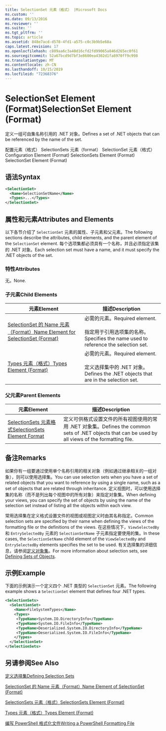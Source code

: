 ```yaml
---
title: SelectionSet 元素（格式） |Microsoft Docs
ms.custom: ''
ms.date: 09/13/2016
ms.reviewer: ''
ms.suite: ''
ms.tgt_pltfrm: ''
ms.topic: article
ms.assetid: 848e7acd-d578-4fd1-a575-c0c3b9b5e68a
caps.latest.revision: 17
ms.openlocfilehash: c809aa6c3a40d16cfd2fd99065a846d265ec0f61
ms.sourcegitcommit: 52a67bcd9d7bf3e8600ea4302d1fa8970ff9c998
ms.translationtype: MT
ms.contentlocale: zh-CN
ms.lasthandoff: 10/15/2019
ms.locfileid: "72368376"
---
```

# <a name="selectionset-element-format"></a><span data-ttu-id="87b0c-102">SelectionSet Element (Format)</span><span class="sxs-lookup"><span data-stu-id="87b0c-102">SelectionSet Element (Format)</span></span>

<span data-ttu-id="87b0c-103">定义一组可由集名称引用的 .NET 对象。</span><span class="sxs-lookup"><span data-stu-id="87b0c-103">Defines a set of .NET objects that can be referenced by the name of the set.</span></span>

<span data-ttu-id="87b0c-104">配置元素（格式） SelectionSets 元素（format） SelectionSet 元素（格式）</span><span class="sxs-lookup"><span data-stu-id="87b0c-104">Configuration Element (Format) SelectionSets Element (Format) SelectionSet Element (Format)</span></span>

## <a name="syntax"></a><span data-ttu-id="87b0c-105">语法</span><span class="sxs-lookup"><span data-stu-id="87b0c-105">Syntax</span></span>

```xml
<SelectionSet>
  <Name>SelectionSetName</Name>
  <Types>...</Types>
</SelectionSet>
```

## <a name="attributes-and-elements"></a><span data-ttu-id="87b0c-106">属性和元素</span><span class="sxs-lookup"><span data-stu-id="87b0c-106">Attributes and Elements</span></span>

<span data-ttu-id="87b0c-107">以下各节介绍了 `SelectionSet` 元素的属性、子元素和父元素。</span><span class="sxs-lookup"><span data-stu-id="87b0c-107">The following sections describe the attributes, child elements, and the parent element of the `SelectionSet` element.</span></span> <span data-ttu-id="87b0c-108">每个选项集都必须具有一个名称，并且必须指定该集的 .NET 对象。</span><span class="sxs-lookup"><span data-stu-id="87b0c-108">Each selection set must have a name, and it must specify the .NET objects of the set.</span></span>

### <a name="attributes"></a><span data-ttu-id="87b0c-109">特性</span><span class="sxs-lookup"><span data-stu-id="87b0c-109">Attributes</span></span>

<span data-ttu-id="87b0c-110">无。</span><span class="sxs-lookup"><span data-stu-id="87b0c-110">None.</span></span>

### <a name="child-elements"></a><span data-ttu-id="87b0c-111">子元素</span><span class="sxs-lookup"><span data-stu-id="87b0c-111">Child Elements</span></span>

|<span data-ttu-id="87b0c-112">元素</span><span class="sxs-lookup"><span data-stu-id="87b0c-112">Element</span></span>|<span data-ttu-id="87b0c-113">描述</span><span class="sxs-lookup"><span data-stu-id="87b0c-113">Description</span></span>|
|-------------|-----------------|
|[<span data-ttu-id="87b0c-114">SelectionSet 的 Name 元素（Format）</span><span class="sxs-lookup"><span data-stu-id="87b0c-114">Name Element for SelectionSet (Format)</span></span>](./name-element-for-selectionset-format.md)|<span data-ttu-id="87b0c-115">必需的元素。</span><span class="sxs-lookup"><span data-stu-id="87b0c-115">Required element.</span></span><br /><br /> <span data-ttu-id="87b0c-116">指定用于引用选项集的名称。</span><span class="sxs-lookup"><span data-stu-id="87b0c-116">Specifies the name used to reference the selection set.</span></span>|
|[<span data-ttu-id="87b0c-117">Types 元素（格式）</span><span class="sxs-lookup"><span data-stu-id="87b0c-117">Types Element (Format)</span></span>](./types-element-for-selectionset-format.md)|<span data-ttu-id="87b0c-118">必需的元素。</span><span class="sxs-lookup"><span data-stu-id="87b0c-118">Required element.</span></span><br /><br /> <span data-ttu-id="87b0c-119">定义选择集中的 .NET 对象。</span><span class="sxs-lookup"><span data-stu-id="87b0c-119">Defines the .NET objects that are in the selection set.</span></span>|

### <a name="parent-elements"></a><span data-ttu-id="87b0c-120">父元素</span><span class="sxs-lookup"><span data-stu-id="87b0c-120">Parent Elements</span></span>

|<span data-ttu-id="87b0c-121">元素</span><span class="sxs-lookup"><span data-stu-id="87b0c-121">Element</span></span>|<span data-ttu-id="87b0c-122">描述</span><span class="sxs-lookup"><span data-stu-id="87b0c-122">Description</span></span>|
|-------------|-----------------|
|[<span data-ttu-id="87b0c-123">SelectionSets 元素格式</span><span class="sxs-lookup"><span data-stu-id="87b0c-123">SelectionSets Element Format</span></span>](./selectionsets-element-format.md)|<span data-ttu-id="87b0c-124">定义可供格式设置文件的所有视图使用的常用 .NET 对象集。</span><span class="sxs-lookup"><span data-stu-id="87b0c-124">Defines the common sets of .NET objects that can be used by all views of the formatting file.</span></span>|

## <a name="remarks"></a><span data-ttu-id="87b0c-125">备注</span><span class="sxs-lookup"><span data-stu-id="87b0c-125">Remarks</span></span>

<span data-ttu-id="87b0c-126">如果你有一组要通过使用单个名称引用的相关对象（例如通过继承相关的一组对象），则可以使用选择集。</span><span class="sxs-lookup"><span data-stu-id="87b0c-126">You can use selection sets when you have a set of related objects that you want to reference by using a single name, such as a set of objects that are related through inheritance.</span></span> <span data-ttu-id="87b0c-127">定义视图时，可以使用选择集的名称（而不是列出每个视图中的所有对象）来指定对象集。</span><span class="sxs-lookup"><span data-stu-id="87b0c-127">When defining your views, you can specify the set of objects by using the name of the selection set instead of listing all the objects within each view.</span></span>

<span data-ttu-id="87b0c-128">常用选择集在定义格式设置文件的视图或视图定义时由其名称指定。</span><span class="sxs-lookup"><span data-stu-id="87b0c-128">Common selection sets are specified by their name when defining the views of the formatting file or the definitions of the views.</span></span> <span data-ttu-id="87b0c-129">在这些情况下，`ViewSelectedBy` 和 `EntrySelectedBy` 元素的 `SelectionSetName` 子元素指定要使用的集。</span><span class="sxs-lookup"><span data-stu-id="87b0c-129">In these cases, the `SelectionSetName` child element of the `ViewSelectedBy` and `EntrySelectedBy` elements specifies the set to be used.</span></span> <span data-ttu-id="87b0c-130">有关选择集的详细信息，请参阅[定义对象集](./defining-selection-sets.md)。</span><span class="sxs-lookup"><span data-stu-id="87b0c-130">For more information about selection sets, see [Defining Sets of Objects](./defining-selection-sets.md).</span></span>

## <a name="example"></a><span data-ttu-id="87b0c-131">示例</span><span class="sxs-lookup"><span data-stu-id="87b0c-131">Example</span></span>

<span data-ttu-id="87b0c-132">下面的示例演示一个定义四个 .NET 类型的 `SelectionSet` 元素。</span><span class="sxs-lookup"><span data-stu-id="87b0c-132">The following example shows a `SelectionSet` element that defines four .NET types.</span></span>

```xml
<SelectionSets>
  <SelectionSet>
    <Name>FileSystemTypes</Name>
    <Types>
     <TypeName>System.IO.DirectoryInfo</TypeName>
     <TypeName>System.IO.FileInfo</TypeName>
     <TypeName>Deserialized.System.IO.DirectoryInfo</TypeName>
     <TypeName>Deserialized.System.IO.FileInfo</TypeName>
    </Types>
  </SelectionSet>
</SelectionSets>
```

## <a name="see-also"></a><span data-ttu-id="87b0c-133">另请参阅</span><span class="sxs-lookup"><span data-stu-id="87b0c-133">See Also</span></span>

[<span data-ttu-id="87b0c-134">定义选择集</span><span class="sxs-lookup"><span data-stu-id="87b0c-134">Defining Selection Sets</span></span>](./defining-selection-sets.md)

[<span data-ttu-id="87b0c-135">SelectionSet 的 Name 元素（Format）</span><span class="sxs-lookup"><span data-stu-id="87b0c-135">Name Element of SelectionSet (Format)</span></span>](./name-element-for-selectionset-format.md)

[<span data-ttu-id="87b0c-136">SelectionSets 元素（格式）</span><span class="sxs-lookup"><span data-stu-id="87b0c-136">SelectionSets Element (Format)</span></span>](./selectionsets-element-format.md)

[<span data-ttu-id="87b0c-137">Types 元素（格式）</span><span class="sxs-lookup"><span data-stu-id="87b0c-137">Types Element (Format)</span></span>](./types-element-for-selectionset-format.md)

[<span data-ttu-id="87b0c-138">编写 PowerShell 格式化文件</span><span class="sxs-lookup"><span data-stu-id="87b0c-138">Writing a PowerShell Formatting File</span></span>](./writing-a-powershell-formatting-file.md)
